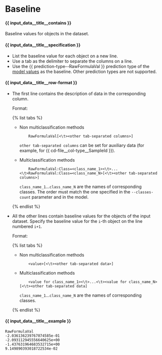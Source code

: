 # Baseline

#### {{ input_data__title__contains }}

Baseline values for objects in the dataset.

#### {{ input_data__title__specification }}

- List the baseline value for each object on a new line.
- Use a tab as the delimiter to separate the columns on a line.
- Use the {{ prediction-type--RawFormulaVal }} prediction type of the [model values](output-data_model-value-output.md) as the baseline. Other prediction types are not supported.

#### {{ input_data__title__row-format }}

- The first line contains the description of data in the corresponding column.

  Format:

  {% list tabs %}

    - Non multiclassification methods


      ```
          RawFormulaVal[<\t><other tab-separated columns>]
      ```

      `other tab-separated columns` can be set for auxiliary data (for example, for {{ cd-file__col-type__SampleId }}).

    - Multiclassification methods

      ```
          RawFormulaVal:Class=<class_name_1><\t>...<\t>RawFormulaVal:Class=<class_name_N>[<\t><other tab-separated columns>]
      ```

      `class_name_1`...`class_name_N` are the names of corresponding classes. The order must match the one specified in the `--classes-count` parameter and in the model.

  {% endlist %}

- All the other lines contain baseline values for the objects of the input dataset. Specify the baseline value for the `i`-th object on the line numbered `i+1`.

  Format:

  {% list tabs %}

    - Non multiclassification methods

      ```
          <value>[<\t><other tab-separated data>]
      ```

    - Multiclassification methods

      ```
          <value for class_name_1><\t>...<\t><value for class_name_N>[<\t><other tab-separated data]
      ```

      `class_name_1`...`class_name_N` are the names of corresponding classes.

  {% endlist %}


#### {{ input_data__title__example }}

```
RawFormulaVal
-2.036136239767074585e-01
-2.093112945556640625e+00
-1.437631964683532715e+00
9.149890393018722534e-02
```
